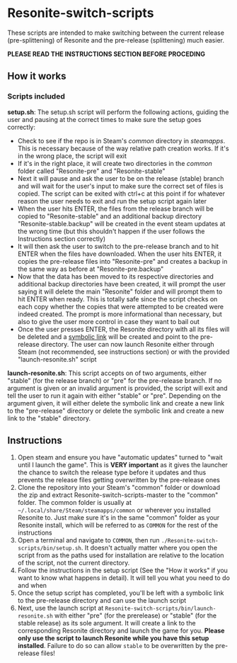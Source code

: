 # Resonite-switch-scripts

These scripts are intended to make switching between the current release (pre-splittening) of Resonite and the pre-release (splittening) much easier.

**PLEASE READ THE INSTRUCTIONS SECTION BEFORE PROCEDING**

## How it works

### Scripts included
**setup.sh**: The setup.sh script will perform the following actions, guiding the user and pausing at the correct times to make sure the setup goes correctly:

- Check to see if the repo is in Steam's *common* directory in *steamapps*. This is necessary because of the way relative path creation works. If it's in the wrong place, the script will exit
- If it's in the right place, it will create two directories in the *common* folder called "Resonite-pre" and "Resonite-stable"
- Next it will pause and ask the user to be on the release (stable) branch and will wait for the user's input to make sure the correct set of files is copied. The script can be exited with ctrl+c at this point if for whatever reason the user needs to exit and run the setup script again later
- When the user hits ENTER, the files from the release branch will be copied to "Resonite-stable" and an additional backup directory "Resonite-stable.backup" will be created in the event steam updates at the wrong time (but this shouldn't happen if the user follows the Instructions section correctly)
- It will then ask the user to switch to the pre-release branch and to hit ENTER when the files have downloaded. When the user hits ENTER, it copies the pre-release files into "Resonite-pre" and creates a backup in the same way as before at "Resonite-pre.backup"
- Now that the data has been moved to its respective directories and additional backup directories have been created, it will prompt the user saying it will delete the main "Resonite" folder and will prompt them to hit ENTER when ready. This is totally safe since the script checks on each copy whether the copies that were attempted to be created were indeed created. The prompt is more informational than necessary, but also to give the user more control in case they want to bail out
- Once the user presses ENTER, the Resonite directory with all its files will be deleted and a [symbolic link](https://en.wikipedia.org/wiki/Symbolic_link) will be created and point to the pre-release directory. The user can now launch Resonite either through Steam (not recommended, see instructions section) or with the provided "launch-resonite.sh" script

**launch-resonite.sh**: This script accepts on of two arguments, either "stable" (for the release branch) or "pre" for the pre-release branch. If no argument is given or an invalid argument is provided, the script will exit and tell the user to run it again with either "stable" or "pre". Depending on the argument given, it will either delete the symbolic link and create a new link to the "pre-release" directory or delete the symbolic link and create a new link to the "stable" directory.

## Instructions
1. Open steam and ensure you have "automatic updates" turned to "wait until I launch the game". This is **VERY important** as it gives the launcher the chance to switch the release type before it updates and thus prevents the release files getting overwritten by the pre-release ones
2. Clone the repository into your Steam's "common" folder or download the zip and extract Resonite-switch-scripts-master to the "common" folder. The common folder is usually at `~/.local/share/Steam/steamapps/common` or wherever you installed Resonite to. Just make sure it's in the same "common" folder as your Resonite install, which will be referred to as `COMMON` for the rest of the instructions
3. Open a terminal and navigate to `COMMON`, then run `./Resonite-switch-scripts/bin/setup.sh`. It doesn't actually matter where you open the script from as the paths used for installation are relative to the location of the script, not the current directory.
4. Follow the instructions in the setup script (See the "How it works" if you want to know what happens in detail). It will tell you what you need to do and when
5. Once the setup script has completed, you'll be left with a symbolic link to the pre-release directory and can use the launch script
6. Next, use the launch script at `Resonite-switch-scripts/bin/launch-resonite.sh` with either "pre" (for the prerelease) or "stable" (for the stable release) as its sole argument. It will create a link to the corresponding Resonite directory and launch the game for you. **Please only use the script to launch Resonite while you have this setup installed**. Failure to do so can allow `stable` to be overwritten by the pre-release files!
